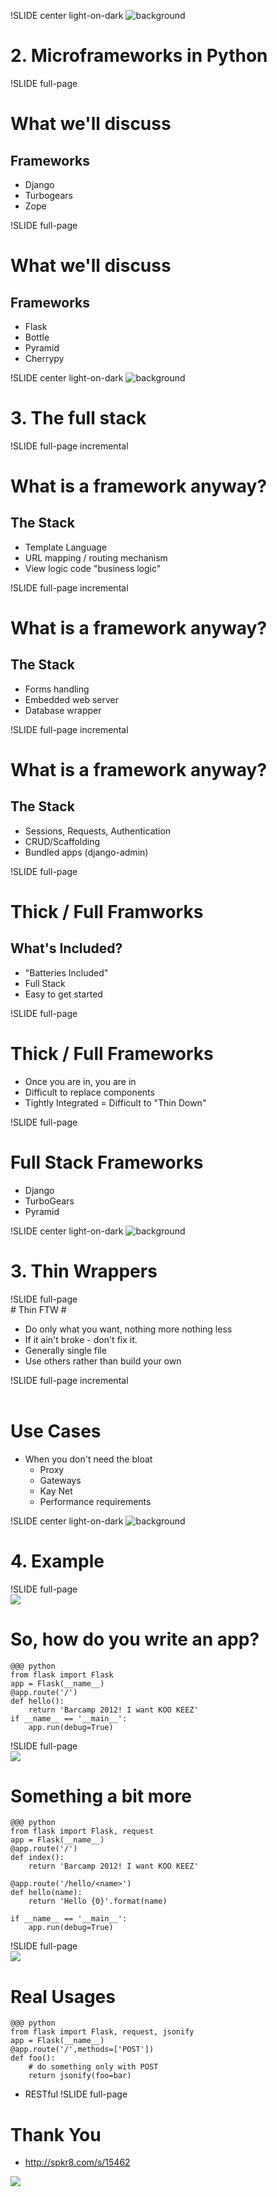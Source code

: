!SLIDE center light-on-dark
![background](title.jpg)
# 2. Microframeworks in Python #

!SLIDE full-page 
# What we'll discuss #
## Frameworks ##
* Django
* Turbogears
* Zope

!SLIDE full-page
# What we'll discuss #
## Frameworks ##
* Flask
* Bottle
* Pyramid
* Cherrypy

!SLIDE center light-on-dark
![background](full-stack.jpg)
# 3. The full stack #

!SLIDE full-page incremental
# What is a framework anyway? #
## The Stack ##
- Template Language
- URL mapping / routing mechanism
- View logic code "business logic"

!SLIDE full-page incremental
# What is a framework anyway? #
## The Stack ##
- Forms handling
- Embedded web server
- Database wrapper

!SLIDE full-page incremental
# What is a framework anyway? #
## The Stack ##
- Sessions, Requests, Authentication
- CRUD/Scaffolding
- Bundled apps (django-admin)

!SLIDE full-page
# Thick / Full Framworks #
## What's Included? ##
* "Batteries Included"
* Full Stack
* Easy to get started

!SLIDE full-page
# Thick / Full Frameworks #
* Once you are in, you are in
* Difficult to replace components
* Tightly Integrated = Difficult to "Thin Down"

!SLIDE full-page
# Full Stack Frameworks #
* Django
* TurboGears
* Pyramid

!SLIDE center light-on-dark
![background](thin-wrapper.jpg)
# 3. Thin Wrappers #

!SLIDE full-page
<br/># Thin FTW #
* Do only what you want, nothing more nothing less
* If it ain't broke - don't fix it.
* Generally single file
* Use others rather than build your own

!SLIDE full-page incremental
<br /><br />
# Use Cases #
* When you don't need the bloat
  - Proxy
  - Gateways
  - Kay Net
  - Performance requirements

!SLIDE center light-on-dark
![background](show-me-the-money.jpg)
# 4. Example #

!SLIDE full-page
<br />
<img src="flask-logo.png"><br />

# So, how do you write an app? #
    @@@ python
   	from flask import Flask
	app = Flask(__name__)
	@app.route('/')
	def hello():
	    return 'Barcamp 2012! I want KOO KEEZ'
	if __name__ == '__main__':
	    app.run(debug=True)
	
!SLIDE full-page
<br />
<img src="flask-logo.png"><br />

# Something a bit more #
	@@@ python
	from flask import Flask, request
	app = Flask(__name__)
	@app.route('/')
	def index():
	    return 'Barcamp 2012! I want KOO KEEZ'
	
	@app.route('/hello/<name>')
	def hello(name):
	    return 'Hello {0}'.format(name)

	if __name__ == '__main__':
	    app.run(debug=True)

!SLIDE full-page
<br />
<img src="flask-logo.png"><br />

# Real Usages #
    @@@ python
    from flask import Flask, request, jsonify
    app = Flask(__name__)
    @app.route('/',methods=['POST'])
    def foo():
        # do something only with POST
        return jsonify(foo=bar)

* RESTful
!SLIDE full-page
# Thank You
* http://spkr8.com/s/15462
<img src="questions.jpg">

